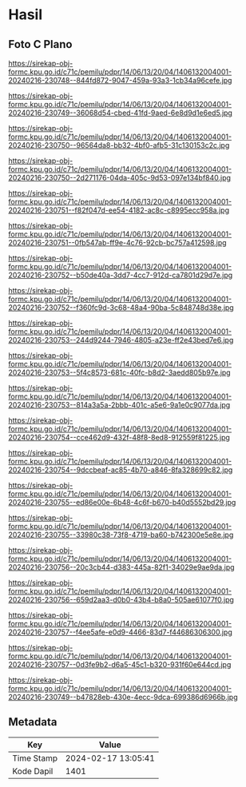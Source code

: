 # Hasil

## Foto C Plano

https://sirekap-obj-formc.kpu.go.id/c71c/pemilu/pdpr/14/06/13/20/04/1406132004001-20240216-230748--844fd872-9047-459a-93a3-1cb34a96cefe.jpg

https://sirekap-obj-formc.kpu.go.id/c71c/pemilu/pdpr/14/06/13/20/04/1406132004001-20240216-230749--36068d54-cbed-41fd-9aed-6e8d9d1e6ed5.jpg

https://sirekap-obj-formc.kpu.go.id/c71c/pemilu/pdpr/14/06/13/20/04/1406132004001-20240216-230750--96564da8-bb32-4bf0-afb5-31c130153c2c.jpg

https://sirekap-obj-formc.kpu.go.id/c71c/pemilu/pdpr/14/06/13/20/04/1406132004001-20240216-230750--2d271176-04da-405c-9d53-097e134bf840.jpg

https://sirekap-obj-formc.kpu.go.id/c71c/pemilu/pdpr/14/06/13/20/04/1406132004001-20240216-230751--f82f047d-ee54-4182-ac8c-c8995ecc958a.jpg

https://sirekap-obj-formc.kpu.go.id/c71c/pemilu/pdpr/14/06/13/20/04/1406132004001-20240216-230751--0fb547ab-ff9e-4c76-92cb-bc757a412598.jpg

https://sirekap-obj-formc.kpu.go.id/c71c/pemilu/pdpr/14/06/13/20/04/1406132004001-20240216-230752--b50de40a-3dd7-4cc7-912d-ca7801d29d7e.jpg

https://sirekap-obj-formc.kpu.go.id/c71c/pemilu/pdpr/14/06/13/20/04/1406132004001-20240216-230752--f360fc9d-3c68-48a4-90ba-5c848748d38e.jpg

https://sirekap-obj-formc.kpu.go.id/c71c/pemilu/pdpr/14/06/13/20/04/1406132004001-20240216-230753--244d9244-7946-4805-a23e-ff2e43bed7e6.jpg

https://sirekap-obj-formc.kpu.go.id/c71c/pemilu/pdpr/14/06/13/20/04/1406132004001-20240216-230753--5f4c8573-681c-40fc-b8d2-3aedd805b97e.jpg

https://sirekap-obj-formc.kpu.go.id/c71c/pemilu/pdpr/14/06/13/20/04/1406132004001-20240216-230753--814a3a5a-2bbb-401c-a5e6-9a1e0c9077da.jpg

https://sirekap-obj-formc.kpu.go.id/c71c/pemilu/pdpr/14/06/13/20/04/1406132004001-20240216-230754--cce462d9-432f-48f8-8ed8-912559f81225.jpg

https://sirekap-obj-formc.kpu.go.id/c71c/pemilu/pdpr/14/06/13/20/04/1406132004001-20240216-230754--9dccbeaf-ac85-4b70-a846-8fa328699c82.jpg

https://sirekap-obj-formc.kpu.go.id/c71c/pemilu/pdpr/14/06/13/20/04/1406132004001-20240216-230755--ed86e00e-6b48-4c6f-b670-b40d5552bd29.jpg

https://sirekap-obj-formc.kpu.go.id/c71c/pemilu/pdpr/14/06/13/20/04/1406132004001-20240216-230755--33980c38-73f8-4719-ba60-b742300e5e8e.jpg

https://sirekap-obj-formc.kpu.go.id/c71c/pemilu/pdpr/14/06/13/20/04/1406132004001-20240216-230756--20c3cb44-d383-445a-82f1-34029e9ae9da.jpg

https://sirekap-obj-formc.kpu.go.id/c71c/pemilu/pdpr/14/06/13/20/04/1406132004001-20240216-230756--659d2aa3-d0b0-43b4-b8a0-505ae61077f0.jpg

https://sirekap-obj-formc.kpu.go.id/c71c/pemilu/pdpr/14/06/13/20/04/1406132004001-20240216-230757--f4ee5afe-e0d9-4466-83d7-f44686306300.jpg

https://sirekap-obj-formc.kpu.go.id/c71c/pemilu/pdpr/14/06/13/20/04/1406132004001-20240216-230757--0d3fe9b2-d6a5-45c1-b320-931f60e644cd.jpg

https://sirekap-obj-formc.kpu.go.id/c71c/pemilu/pdpr/14/06/13/20/04/1406132004001-20240216-230749--b47828eb-430e-4ecc-9dca-699386d6966b.jpg


## Metadata

| Key        | Value               |
| ---------- | ------------------- |
| Time Stamp | 2024-02-17 13:05:41 |
| Kode Dapil | 1401                |



